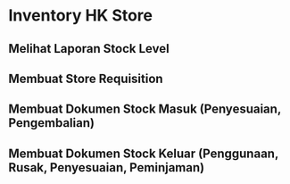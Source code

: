 # Inventory HK Store
## Melihat Laporan Stock Level
## Membuat Store Requisition
## Membuat Dokumen Stock Masuk (Penyesuaian, Pengembalian)
## Membuat Dokumen Stock Keluar (Penggunaan, Rusak, Penyesuaian, Peminjaman)
